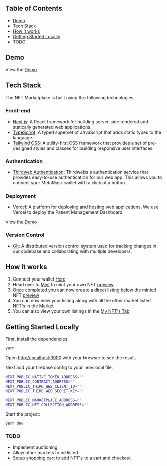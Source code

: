 ## Table of Contents

- [Demo](https://patient-dashboard-delta.vercel.app)
- [Tech Stack](#tech-stack)
- [How it works](#how-it-works)
- [Getting Started Locally](#getting-started-locally)
- [TODO](#todo)

## Demo

View the [Demo](https://patient-dashboard-delta.vercel.app)

## Tech Stack

The NFT Marketplace is built using the following technologies:

### Front-end

- [Next.js](https://nextjs.org/): A React framework for building server-side rendered and statically generated web applications.
- [TypeScript](https://www.typescriptlang.org/): A typed superset of JavaScript that adds static types to the language.
- [Tailwind CSS](https://tailwindcss.com/): A utility-first CSS framework that provides a set of pre-designed styles and classes for building responsive user interfaces.

### Authentication

- [Thirdweb Authentication](https://portal.thirdweb.com/connect/auth): Thirdwebs's authentication service that provides easy-to-use authentication for our web app. This allows you to connect your MetaMask wallet with a click of a button.

### Deployment

- [Vercel](https://vercel.com/): A platform for deploying and hosting web applications. We use Vercel to deploy the Patient Management Dashboard.

View the [Demo](https://patient-dashboard-delta.vercel.app)

### Version Control

- [Git](https://git-scm.com/): A distributed version control system used for tracking changes in our codebase and collaborating with multiple developers.

## How it works

1. Connect your wallet [Here](https://patient-dashboard-delta.vercel.app)
2. Head over to [Mint](https://patient-dashboard-delta.vercel.app/mint) to mint your own NFT [preview](/mint-preview.png)
3. Once completed you can now create a direct listing below the minted NFT [preview](dl-preview.png)
4. You can now view your listing along with all the other market listed NFT's in the [Market](https://patient-dashboard-delta.vercel.app/market)
5. You can also view your own listings in the [My NFT's Tab](https://patient-dashboard-delta.vercel.app/my-nfts)

## Getting Started Locally

First, install the dependencies:

```bash
yarn
```

Open [http://localhost:3000](http://localhost:3000) with your browser to see the result.

Next add your firebase config to your .env.local file:

```sh
NEXT_PUBLIC_NATIVE_TOKEN_ADDRESS=""
NEXT_PUBLIC_CONTRACT_ADDRESS=""
NEXT_PUBLIC_THIRD_WEB_CLIENT_ID=""
NEXT_PUBLIC_THIRD_WEB_SECRET_KEY=""

NEXT_PUBLIC_MARKETPLACE_ADDRESS=""
NEXT_PUBLIC_NFT_COLLECTION_ADDRESS=""
```

Start the project:

```bash
yarn dev
```

### TODO

- Implement auctioning
- Allow other markets to be listed
- Setup shopping cart to add NFT's to a cart and checkout
